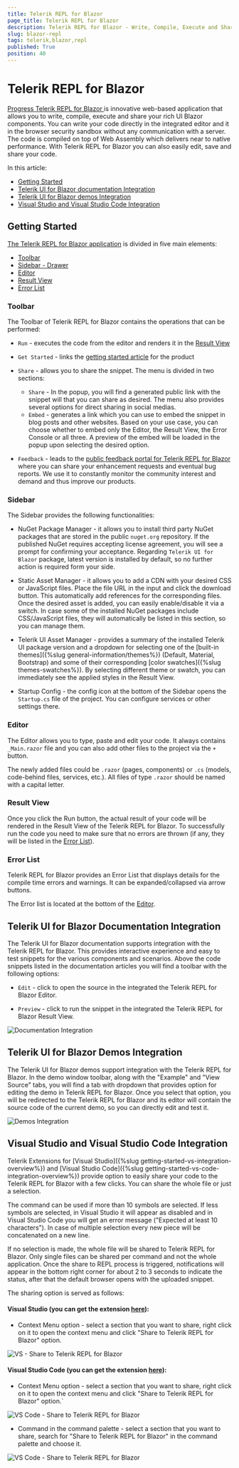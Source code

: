 ```yaml
---
title: Telerik REPL for Blazor
page_title: Telerik REPL for Blazor
description: Telerik REPL for Blazor - Write, Compile, Execute and Share your rich UI Blazor components.
slug: blazor-repl
tags: telerik,blazor,repl
published: True
position: 40
---
```


# Telerik REPL for Blazor

<a href = "https://telerik.com/blazor-ui/repl/getting-started" target = "_blank"> Progress Telerik REPL for Blazor </a> is innovative web-based application that allows you to write, compile, execute and share your rich UI Blazor components. You can write your code directly in the integrated editor and it in the browser security sandbox without any communication with a server. The code is compiled on top of Web Assembly which delivers near to native performance. With Telerik REPL for Blazor you can also easily edit, save and share your code.

In this article:

* [Getting Started](#getting-started)
* [Telerik UI for Blazor documentation Integration](#telerik-ui-for-blazor-documentation-integration)
* [Telerik UI for Blazor demos Integration](#telerik-ui-for-blazor-demos-integration)
* [Visual Studio and Visual Studio Code Integration](#visual-studio-and-visual-studio-code-integration)

## Getting Started

<a href = "https://blazorrepl.telerik.com/" target = "_blank">The Telerik REPL for Blazor application</a> is divided in five main elements:

* [Toolbar](#toolbar)
* [Sidebar - Drawer](#sidebar---drawer)
* [Editor](#editor)
* [Result View](#result-view)
* [Error List](#error-list)

<!-- ![Overview](images/repl-overview.png) -->

### Toolbar

The Toolbar of Telerik REPL for Blazor contains the operations that can be performed:

* `Run` - executes the code from the editor and renders it in the [Result View](#result-view)

* `Get Started` - links the [getting started article](https://telerik.com/blazor-ui/repl/getting-started) for the product

* `Share` - allows you to share the snippet. The menu is divided in two sections:
    *  `Share` - In the popup, you will find a generated public link with the snippet will that you can share as desired. The menu also provides several options for direct sharing in social medias.
    * `Embed` - generates a link which you can use to embed the snippet in blog posts and other websites. Based on your use case, you can choose whether to embed only the Editor, the Result View, the Error Console or all three. A preview of the embed will be loaded in the popup upon selecting the desired option.
    
* `Feedback` - leads to the [public feedback portal for Telerik REPL for Blazor](https://feedback.telerik.com/repl) where you can share your enhancement requests and eventual bug reports. We use it to constantly monitor the community interest and demand and thus improve our products.

### Sidebar

The Sidebar provides the following functionalities:

* NuGet Package Manager - it allows you to install third party NuGet packages that are stored in the public `nuget.org` repository. If the published NuGet requires accepting license agreement, you will see a prompt for confirming your acceptance. Regarding `Telerik UI for Blazor` package, latest version is installed by default, so no further action is required form your side.

* Static Asset Manager - it allows you to add a CDN with your desired CSS or JavaScript files. Place the file URL in the input and click the download button. This automatically add references for the corresponding files. Once the desired asset is added, you can easily enable/disable it via a switch. In case some of the installed NuGet packages include CSS/JavaScript files, they will automatically be listed in this section, so you can manage them.

* Telerik UI Asset Manager - provides a summary of the installed Telerik UI package version and a dropdown for selecting one of the [built-in themes]({%slug general-information/themes%}) (Default, Material, Bootstrap) and some of their corresponding [color swatches]({%slug themes-swatches%}). By selecting different theme or swatch, you can immediately see the applied styles in the Result View.

* Startup Config  - the config icon at the bottom of the Sidebar opens the `Startup.cs` file of the project. You can configure services or other settings there.

### Editor

The Editor allows you to type, paste and edit your code. It always contains `_Main.razor` file and you can also add other files to the project via the `+` button.

The newly added files could be `.razor` (pages, components) or `.cs` (models, code-behind files, services, etc.). All files of type `.razor` should be named with a capital letter.

### Result View

Once you click the Run button, the actual result of your code will be rendered in the Result View of the Telerik REPL for Blazor. To successfully run the code you need to make sure that no errors are thrown (if any, they will be listed in the [Error List](#error-list)).

### Error List

Telerik REPL for Blazor provides an Error List that displays details for the compile time errors and warnings. It can be expanded/collapsed via arrow buttons.

The Error list is located at the bottom of the [Editor](#editor).

## Telerik UI for Blazor Documentation Integration

The Telerik UI for Blazor documentation supports integration with the Telerik REPL for Blazor. This provides interactive experience and easy to test snippets for the various components and scenarios. Above the code snippets listed in the documentation articles you will find a toolbar with the following options:

* `Edit` - click to open the source in the integrated the Telerik REPL for Blazor Editor.

* `Preview` - click to run the snippet in the integrated the Telerik REPL for Blazor Result View.


![Documentation Integration](images/repl-docs-integration.png)


## Telerik UI for Blazor Demos Integration

The Telerik UI for Blazor demos support integration with the Telerik REPL for Blazor. In the demo window toolbar, along with the "Example" and "View Source" tabs, you will find a tab with dropdown that provides option for editing the demo in Telerik REPL for Blazor. Once you select that option, you will be redirected to the Telerik REPL for Blazor and its editor will contain the source code of the current demo, so you can directly edit and test it.

![Demos Integration](images/repl-demos-integration.png)


## Visual Studio and Visual Studio Code Integration

Telerik Extensions for [Visual Studio]({%slug getting-started-vs-integration-overview%}) and [Visual Studio Code]({%slug getting-started-vs-code-integration-overview%}) provide option to easily share your code to the Telerik REPL for Blazor with a few clicks. You can share the whole file or just a selection.

The command can be used if more than 10 symbols are selected. If less symbols are selected, in Visual Studio it will appear as disabled and in Visual Studio Code you will get an error message ("Expected at least 10 characters"). In case of multiple selection every new piece will be concatenated on a new line.

If no selection is made, the whole file will be shared to Telerik REPL for Blazor. Only single files can be shared per command and not the whole application. Once the share to REPL process is triggered, notifications will appear in the bottom right corner for about 2 to 3 seconds to indicate the status, after that the default browser opens with the uploaded snippet.

The sharing option is served as follows:

#### Visual Studio (you can get the extension [here](https://marketplace.visualstudio.com/items?itemName=TelerikInc.TelerikBlazorVSExtensions)):
* Context Menu option - select a section that you want to share, right click on it to open the context menu and click "Share to Telerik REPL for Blazor" option.
    
![VS - Share to Telerik REPL for Blazor](images/vs-extension-share-to-repl.png)


#### Visual Studio Code (you can get the extension [here](https://marketplace.visualstudio.com/items?itemName=TelerikInc.blazortemplatewizard)):

* Context Menu option - select a section that you want to share, right click on it to open the context menu and click "Share to Telerik REPL for Blazor" option.`

![VS Code - Share to Telerik REPL for Blazor](images/vs-code-extension-share-to-repl.png)


* Command in the command palette - select a section that you want to share, search for "Share to Telerik REPL for Blazor" in the command palette and choose it.


![VS Code - Share to Telerik REPL for Blazor](images/vs-code-extension-share-to-repl-command-palette.png)

